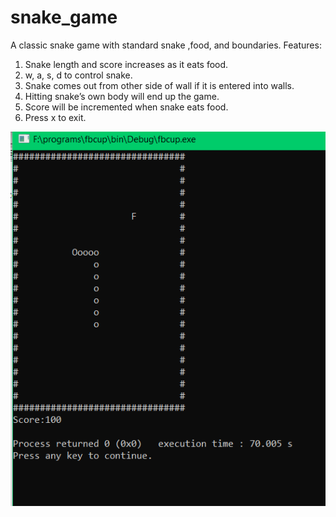 # snake_game
A classic snake game with standard snake ,food, and boundaries.
Features: 
1. Snake length and score increases as it eats food.
2. w, a, s, d to control snake.
3. Snake comes out from other side of wall if it is entered into walls.
4. Hitting snake’s own body will end up the game.
5. Score will be incremented when snake eats food. 
6. Press x to exit.

![](snake.png)
